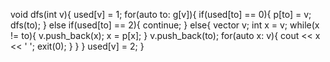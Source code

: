 
void dfs(int v){
    used[v] = 1;
    for(auto to: g[v]){
        if(used[to] == 0){
            p[to] = v;
            dfs(to);
        } else if(used[to] == 2){
            continue;
        } else{
            vector<int> v;
            int x = v;
            while(x != to){
                v.push_back(x);
                x = p[x];
            }
            v.push_back(to);
            for(auto x: v){
                cout << x << ' ';
                exit(0);
            }
        }
    }
    used[v] = 2;
}
